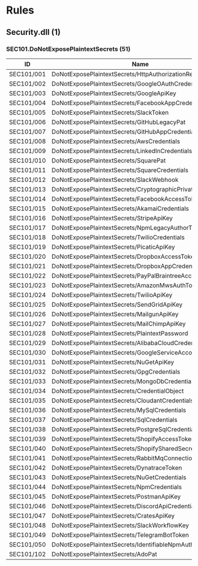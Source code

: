 # Rules

## Security.dll (1)

### SEC101.DoNotExposePlaintextSecrets (51)

ID | Name | Validation
---| --- | ---
SEC101/001 | DoNotExposePlaintextSecrets/HttpAuthorizationRequestHeader | Y
SEC101/002 | DoNotExposePlaintextSecrets/GoogleOAuthCredentials | -
SEC101/003 | DoNotExposePlaintextSecrets/GoogleApiKey | Y
SEC101/004 | DoNotExposePlaintextSecrets/FacebookAppCredentials | Y
SEC101/005 | DoNotExposePlaintextSecrets/SlackToken | Y
SEC101/006 | DoNotExposePlaintextSecrets/GitHubLegacyPat | Y
SEC101/007 | DoNotExposePlaintextSecrets/GitHubAppCredentials | Y
SEC101/008 | DoNotExposePlaintextSecrets/AwsCredentials | Y
SEC101/009 | DoNotExposePlaintextSecrets/LinkedInCredentials | -
SEC101/010 | DoNotExposePlaintextSecrets/SquarePat | Y
SEC101/011 | DoNotExposePlaintextSecrets/SquareCredentials | Y
SEC101/012 | DoNotExposePlaintextSecrets/SlackWebhook | Y
SEC101/013 | DoNotExposePlaintextSecrets/CryptographicPrivateKey | -
SEC101/014 | DoNotExposePlaintextSecrets/FacebookAccessToken | -
SEC101/015 | DoNotExposePlaintextSecrets/AkamaiCredentials | Y
SEC101/016 | DoNotExposePlaintextSecrets/StripeApiKey | Y
SEC101/017 | DoNotExposePlaintextSecrets/NpmLegacyAuthorToken | Y
SEC101/018 | DoNotExposePlaintextSecrets/TwilioCredentials | Y
SEC101/019 | DoNotExposePlaintextSecrets/PicaticApiKey | -
SEC101/020 | DoNotExposePlaintextSecrets/DropboxAccessToken | Y
SEC101/021 | DoNotExposePlaintextSecrets/DropboxAppCredentials | Y
SEC101/022 | DoNotExposePlaintextSecrets/PayPalBraintreeAccessToken | -
SEC101/023 | DoNotExposePlaintextSecrets/AmazonMwsAuthToken | -
SEC101/024 | DoNotExposePlaintextSecrets/TwilioApiKey | -
SEC101/025 | DoNotExposePlaintextSecrets/SendGridApiKey | Y
SEC101/026 | DoNotExposePlaintextSecrets/MailgunApiKey | Y
SEC101/027 | DoNotExposePlaintextSecrets/MailChimpApiKey | Y
SEC101/028 | DoNotExposePlaintextSecrets/PlaintextPassword | -
SEC101/029 | DoNotExposePlaintextSecrets/AlibabaCloudCredentials | -
SEC101/030 | DoNotExposePlaintextSecrets/GoogleServiceAccountKey | -
SEC101/031 | DoNotExposePlaintextSecrets/NuGetApiKey | -
SEC101/032 | DoNotExposePlaintextSecrets/GpgCredentials | -
SEC101/033 | DoNotExposePlaintextSecrets/MongoDbCredentials | -
SEC101/034 | DoNotExposePlaintextSecrets/CredentialObject | -
SEC101/035 | DoNotExposePlaintextSecrets/CloudantCredentials | Y
SEC101/036 | DoNotExposePlaintextSecrets/MySqlCredentials | Y
SEC101/037 | DoNotExposePlaintextSecrets/SqlCredentials | Y
SEC101/038 | DoNotExposePlaintextSecrets/PostgreSqlCredentials | Y
SEC101/039 | DoNotExposePlaintextSecrets/ShopifyAccessToken | -
SEC101/040 | DoNotExposePlaintextSecrets/ShopifySharedSecret | -
SEC101/041 | DoNotExposePlaintextSecrets/RabbitMqConnectionString | Y
SEC101/042 | DoNotExposePlaintextSecrets/DynatraceToken | -
SEC101/043 | DoNotExposePlaintextSecrets/NuGetCredentials | Y
SEC101/044 | DoNotExposePlaintextSecrets/NpmCredentials | Y
SEC101/045 | DoNotExposePlaintextSecrets/PostmanApiKey | Y
SEC101/046 | DoNotExposePlaintextSecrets/DiscordApiCredentials | Y
SEC101/047 | DoNotExposePlaintextSecrets/CratesApiKey | Y
SEC101/048 | DoNotExposePlaintextSecrets/SlackWorkflowKey | Y
SEC101/049 | DoNotExposePlaintextSecrets/TelegramBotToken | Y
SEC101/050 | DoNotExposePlaintextSecrets/IdentifiableNpmAuthorToken | Y
SEC101/102 | DoNotExposePlaintextSecrets/AdoPat | -
